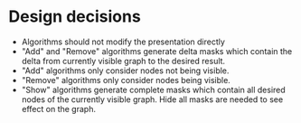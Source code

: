 ﻿# Design decisions

- Algorithms should not modify the presentation directly
- "Add" and "Remove" algorithms generate delta masks which contain the delta from currently
  visible graph to the desired result.
- "Add" algorithms only consider nodes not being visible.
- "Remove" algorithms only consider nodes being visible.
- "Show" algorithms generate complete masks which contain all desired nodes of the currently
  visible graph. Hide all masks are needed to see effect on the graph.
